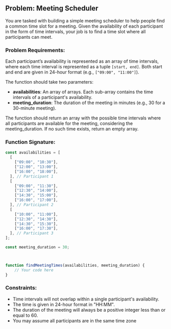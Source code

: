 ## Problem: Meeting Scheduler

You are tasked with building a simple meeting scheduler to help people find a common time slot for a meeting. Given the availability of each participant in the form of time intervals, your job is to find a time slot where all participants can meet.

### Problem Requirements:

Each participant’s availability is represented as an array of time intervals, where each time interval is represented as a tuple `[start, end]`. Both start and end are given in 24-hour format (e.g., `["09:00", "11:00"]`).

The function should take two parameters:

- **availabilities**: An array of arrays. Each sub-array contains the time intervals of a participant's availability.
- **meeting_duration**: The duration of the meeting in minutes (e.g., 30 for a 30-minute meeting).

The function should return an array with the possible time intervals where all participants are available for the meeting, considering the meeting_duration. If no such time exists, return an empty array.

### Function Signature:

```javascript
const availabilities = [
  [
    ["09:00", "10:30"],
    ["12:00", "13:00"],
    ["16:00", "18:00"],
  ], // Participant 1
  [
    ["09:00", "11:30"],
    ["12:30", "14:00"],
    ["14:30", "15:00"],
    ["16:00", "17:00"],
  ], // Participant 2
  [
    ["10:00", "11:00"],
    ["12:30", "14:30"],
    ["14:30", "15:30"],
    ["16:00", "17:30"],
  ], // Participant 3
];

const meeting_duration = 30;



function findMeetingTimes(availabilities, meeting_duration) {
    // Your code here
}
```



### Constraints:
- Time intervals will not overlap within a single participant's availability.
- The time is given in 24-hour format in "HH:MM".
- The duration of the meeting will always be a positive integer less than or equal to 60.
- You may assume all participants are in the same time zone
